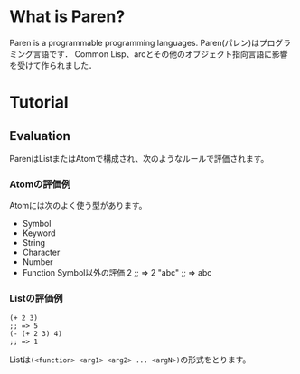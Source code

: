 # What is Paren?
Paren is a programmable programming languages.
Paren(パレン)はプログラミング言語です．
Common Lisp、arcとその他のオブジェクト指向言語に影響を受けて作られました．

# Tutorial
## Evaluation
ParenはListまたはAtomで構成され、次のようなルールで評価されます。

### Atomの評価例
Atomには次のよく使う型があります。
- Symbol
- Keyword
- String
- Character
- Number
- Function
 Symbol以外の評価
    2
    ;; => 2
    "abc"
    ;; => abc

### Listの評価例
    (+ 2 3)
    ;; => 5
    (- (+ 2 3) 4)
    ;; => 1

Listは`(<function> <arg1> <arg2> ... <argN>)`の形式をとります。
